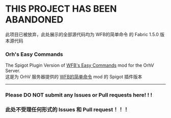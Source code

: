 # THIS PROJECT HAS BEEN ABANDONED
此项目已被放弃，此处展示的全部源代码均为 WFB的简单命令 的 Fabric 1.5.0 版本源代码
### Orh's Easy Commands
The Spigot Plugin Version of [WFB's Easy Commands](https://github.com/WForst-Breeze/glassplus-developerkit) mod for the OrhV Server.  
这是为 OrhV 服务器提供的 [WFB的简单命令](https://github.com/WForst-Breeze/glassplus-developerkit) mod 的 Spigot 插件版本

---

### Please DO NOT submit any Issues or Pull requests here! ! !
### 此处不受理任何形式的 Issues 和 Pull request！！！
